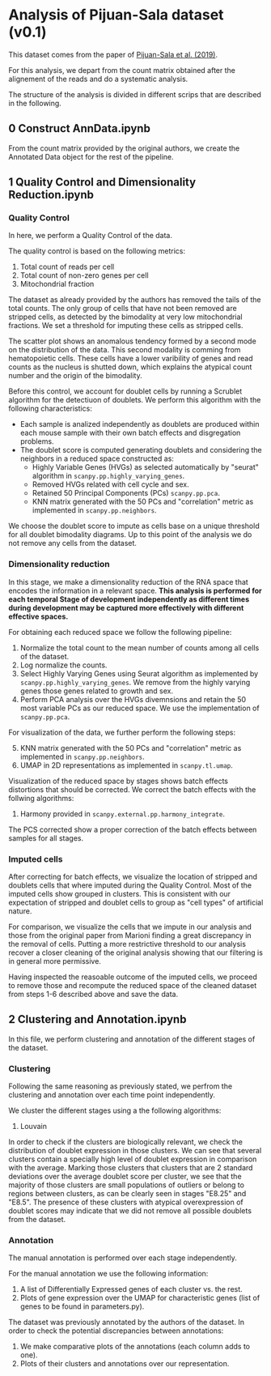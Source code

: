 # Analysis of Pijuan-Sala dataset (v0.1)

This dataset comes from the paper of [Pijuan-Sala et al. (2019)](https://www.nature.com/articles/s41586-019-0933-9).

For this analysis, we depart from the count matrix obtained after the alignement of the reads and do a systematic analysis.

The structure of the analysis is divided in different scrips that are described in the following.

## 0 Construct AnnData.ipynb

From the count matrix provided by the original authors, we create the Annotated Data object for the rest of the pipeline.

## 1 Quality Control and Dimensionality Reduction.ipynb

### Quality Control

In here, we perform a Quality Control of the data. 

The quality control is based on the following metrics:

1. Total count of reads per cell
2. Total count of non-zero genes per cell
3. Mitochondrial fraction

The dataset as already provided by the authors has removed the tails of the total counts. The only group of cells that have not been removed are stripped cells, as detected by the bimodality at very low mitochondrial fractions. We set a threshold for imputing these cells as stripped cells.

The scatter plot shows an anomalous tendency formed by a second mode on the distribution of the data. This second modality is comming from hematopoietic cells. These cells have a lower varibility of genes and read counts as the nucleus is shutted down, which explains the atypical count number and the origin of the bimodality.

Before this control, we account for doublet cells by running a Scrublet algorithm for the detectiuon of doublets. We perform this algorithm with the following characteristics:

- Each sample is analized independently as doublets are produced within each mouse sample with their own batch effects and disgregation problems.
- The doublet score is computed generating doublets and considering the neighbors in a reduced space constructed as:
    - Highly Variable Genes (HVGs) as selected automatically by "seurat" algorithm in `scanpy.pp.highly_varying_genes`.
    - Removed HVGs related with cell cycle and sex.
    - Retained 50 Principal Components (PCs) `scanpy.pp.pca`.
    - KNN matrix generated with the 50 PCs and "correlation" metric as implemented in `scanpy.pp.neighbors`.

We choose the doublet score to impute as cells base on a unique threshold for all doublet bimodality diagrams. Up to this point of the analysis we do not remove any cells from the dataset.
### Dimensionality reduction

In this stage, we make a dimensionality reduction of the RNA space that encodes the information in a relevant space. **This analysis is performed for each temporal Stage of development independently as different times during development may be captured more effectively with different effective spaces.**

For obtaining each reduced space we follow the following pipeline:

1. Normalize the total count to the mean number of counts among all cells of the dataset.
2. Log normalize the counts. 
3. Select Highly Varying Genes using Seurat algorithm as implemented by `scanpy.pp.highly_varying_genes`. We remove from the highly varying genes those genes related to growth and sex.
4. Perform PCA analysis over the HVGs divemnsions and retain the 50 most variable PCs as our reduced space. We use the implementation of `scanpy.pp.pca`.

For visualization of the data, we further perform the following steps:

5. KNN matrix generated with the 50 PCs and "correlation" metric as implemented in `scanpy.pp.neighbors`.
6. UMAP in 2D representations as implemented in `scanpy.tl.umap`.

Visualization of the reduced space by stages shows batch effects distortions that should be corrected. We correct the batch effects with the follwing algorithms:

1. Harmony provided in `scanpy.external.pp.harmony_integrate`.

The PCS corrected show a proper correction of the batch effects between samples for all stages.

### Imputed cells

After correcting for batch effects, we visualize the location of stripped and doublets cells that where imputed during the Quality Control. Most of the imputed cells show grouped in clusters. This is consistent with our expectation of stripped and doublet cells to group as "cell types" of artificial nature. 

For comparison, we visualize the cells that we impute in our analysis and those from the original paper from Marioni finding a great discrepancy in the removal of cells. Putting a more restrictive threshold to our analysis recover a closer cleaning of the original analysis showing that our filtering is in general more permissive.

Having inspected the reasoable outcome of the imputed cells, we proceed to remove those and recompute the reduced space of the cleaned dataset from steps 1-6 described above and save the data.

## 2 Clustering and Annotation.ipynb

In this file, we perform clustering and annotation of the different stages of the dataset.

### Clustering

Following the same reasoning as previously stated, we perfrom the clustering and annotation over each time point independently.

We cluster the different stages using a the following algorithms:

1. Louvain

In order to check if the clusters are biologically relevant, we check the distribution of doublet expression in those clusters. We can see that several clusters contain a specially high level of doublet expression in comparison with the average. Marking those clusters that clusters that are 2 standard deviations over the average doublet score per cluster, we see that the majority of those clusters are small populations of outliers or belong to regions between clusters, as can be clearly seen in stages "E8.25" and "E8.5". The presence of these clusters with atypical overexpression of doublet scores may indicate that we did not remove all possible doublets from the dataset.

### Annotation

The manual annotation is performed over each stage independently.

For the manual annotation we use the following information:

1. A list of Differentially Expressed genes of each cluster vs. the rest.
2. Plots of gene expression over the UMAP for characteristic genes (list of genes to be found in parameters.py).

The dataset was previously annotated by the authors of the dataset. In order to check the potential discrepancies between annotations:

 1. We make comparative plots of the annotations (each column adds to one).
 2. Plots of their clusters and annotations over our representation.